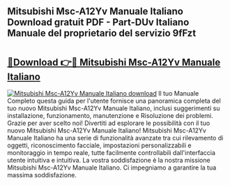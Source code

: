 ## Mitsubishi Msc-A12Yv Manuale Italiano Download gratuit PDF - Part-DUv Italiano Manuale del proprietario del servizio 9fFzt

# <h2><a href="http://dfcgi2.blite.top/?on=Mitsubishi+Msc-A12Yv+Manuale+Italiano">🔗Download 👉🔴 Mitsubishi Msc-A12Yv Manuale Italiano</a></h2>

[![Mitsubishi Msc-A12Yv Manuale Italiano download](https://i.imgur.com/lujVjoI.png)](http://dfcgi2.blite.top/?on=Mitsubishi+Msc-A12Yv+Manuale+Italiano)
Il tuo Manuale Completo questa guida per l'utente fornisce una panoramica completa del tuo nuovo Mitsubishi Msc-A12Yv Manuale Italiano, inclusi suggerimenti su installazione, funzionamento, manutenzione e Risoluzione dei problemi. Grazie per aver scelto noi! Divertiti ad esplorare le possibilità con il tuo nuovo Mitsubishi Msc-A12Yv Manuale Italiano! Mitsubishi Msc-A12Yv Manuale Italiano ha una serie di funzionalità avanzate tra cui rilevamento di oggetti, riconoscimento facciale, impostazioni personalizzabili e monitoraggio in tempo reale, tutte facilmente controllabili dall'interfaccia utente intuitiva e intuitiva. La vostra soddisfazione è la nostra missione Mitsubishi Msc-A12Yv Manuale Italiano. Ci impegniamo a garantire la tua massima soddisfazione.
